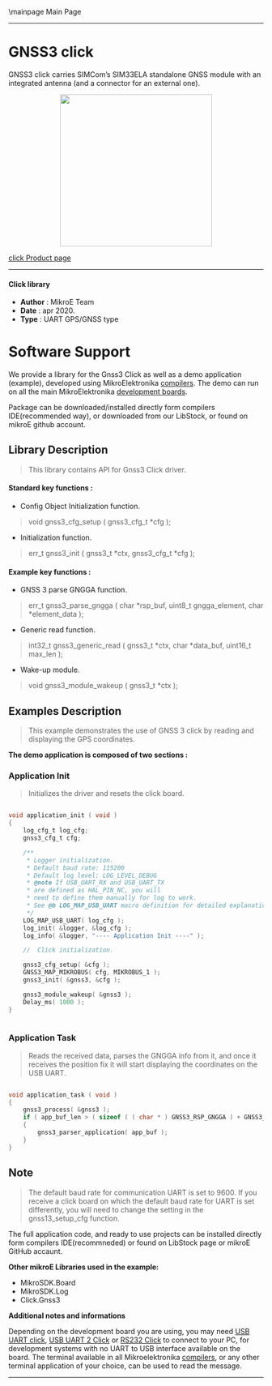 \mainpage Main Page
  
---
# GNSS3 click

GNSS3 click carries SIMCom’s SIM33ELA standalone GNSS module with an integrated antenna (and a connector for an external one).

<p align="center">
  <img src="https://download.mikroe.com/images/click_for_ide/gnss3_click.png" height=300px>
</p>

[click Product page](https://www.mikroe.com/gnss-3-click)

---


#### Click library 

- **Author**        : MikroE Team
- **Date**          : apr 2020.
- **Type**          : UART GPS/GNSS type


# Software Support

We provide a library for the Gnss3 Click 
as well as a demo application (example), developed using MikroElektronika 
[compilers](https://shop.mikroe.com/compilers). 
The demo can run on all the main MikroElektronika [development boards](https://shop.mikroe.com/development-boards).

Package can be downloaded/installed directly form compilers IDE(recommended way), or downloaded from our LibStock, or found on mikroE github account. 

## Library Description

> This library contains API for Gnss3 Click driver.

#### Standard key functions :

- Config Object Initialization function.
> void gnss3_cfg_setup ( gnss3_cfg_t *cfg ); 
 
- Initialization function.
> err_t gnss3_init ( gnss3_t *ctx, gnss3_cfg_t *cfg );

#### Example key functions :

- GNSS 3 parse GNGGA function.
> err_t gnss3_parse_gngga ( char *rsp_buf, uint8_t gngga_element, char *element_data );
 
- Generic read function.
> int32_t gnss3_generic_read ( gnss3_t *ctx, char *data_buf, uint16_t max_len );

- Wake-up module.
> void gnss3_module_wakeup ( gnss3_t *ctx );

## Examples Description

> This example demonstrates the use of GNSS 3 click by reading and displaying the GPS coordinates.

**The demo application is composed of two sections :**

### Application Init 

> Initializes the driver and resets the click board.

```c

void application_init ( void )
{
    log_cfg_t log_cfg;
    gnss3_cfg_t cfg;

    /** 
     * Logger initialization.
     * Default baud rate: 115200
     * Default log level: LOG_LEVEL_DEBUG
     * @note If USB_UART_RX and USB_UART_TX 
     * are defined as HAL_PIN_NC, you will 
     * need to define them manually for log to work. 
     * See @b LOG_MAP_USB_UART macro definition for detailed explanation.
     */
    LOG_MAP_USB_UART( log_cfg );
    log_init( &logger, &log_cfg );
    log_info( &logger, "---- Application Init ----" );

    //  Click initialization.

    gnss3_cfg_setup( &cfg );
    GNSS3_MAP_MIKROBUS( cfg, MIKROBUS_1 );
    gnss3_init( &gnss3, &cfg );

    gnss3_module_wakeup( &gnss3 );
    Delay_ms( 1000 );
}
  
```

### Application Task

> Reads the received data, parses the GNGGA info from it, and once it receives the position fix it will start displaying the coordinates on the USB UART.

```c

void application_task ( void )
{
    gnss3_process( &gnss3 );
    if ( app_buf_len > ( sizeof ( ( char * ) GNSS3_RSP_GNGGA ) + GNSS3_GNGGA_ELEMENT_SIZE ) ) 
    {
        gnss3_parser_application( app_buf );
    }
} 

```

## Note

> The default baud rate for communication UART is set to 9600. If you receive
a click board on which the default baud rate for UART is set differently,
you will need to change the setting in the gnss13_setup_cfg function.

The full application code, and ready to use projects can be  installed directly form compilers IDE(recommneded) or found on LibStock page or mikroE GitHub accaunt.

**Other mikroE Libraries used in the example:** 

- MikroSDK.Board
- MikroSDK.Log
- Click.Gnss3

**Additional notes and informations**

Depending on the development board you are using, you may need 
[USB UART click](https://shop.mikroe.com/usb-uart-click), 
[USB UART 2 Click](https://shop.mikroe.com/usb-uart-2-click) or 
[RS232 Click](https://shop.mikroe.com/rs232-click) to connect to your PC, for 
development systems with no UART to USB interface available on the board. The 
terminal available in all Mikroelektronika 
[compilers](https://shop.mikroe.com/compilers), or any other terminal application 
of your choice, can be used to read the message.



---

